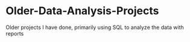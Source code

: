 # Older-Data-Analysis-Projects
Older projects I have done, primarily using SQL to analyze the data with reports
